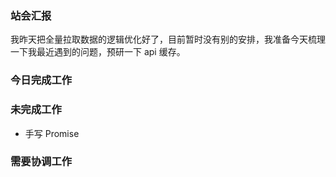 ### 站会汇报

我昨天把全量拉取数据的逻辑优化好了，目前暂时没有别的安排，我准备今天梳理一下我最近遇到的问题，预研一下 api 缓存。

### 今日完成工作



### 未完成工作

- 手写 Promise

### 需要协调工作